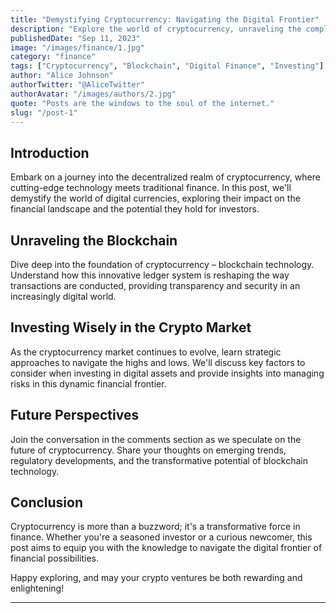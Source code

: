 ```yaml
---
title: "Demystifying Cryptocurrency: Navigating the Digital Frontier"
description: "Explore the world of cryptocurrency, unraveling the complexities and shedding light on the future of digital finance."
publishedDate: "Sep 11, 2023"
image: "/images/finance/1.jpg"
category: "finance"
tags: ["Cryptocurrency", "Blockchain", "Digital Finance", "Investing"]
author: "Alice Johnson"
authorTwitter: "@AliceTwitter"
authorAvatar: "/images/authors/2.jpg"
quote: "Posts are the windows to the soul of the internet."
slug: "/post-1"
---
```


## Introduction

Embark on a journey into the decentralized realm of cryptocurrency, where cutting-edge technology meets traditional finance. In this post, we'll demystify the world of digital currencies, exploring their impact on the financial landscape and the potential they hold for investors.

## Unraveling the Blockchain

Dive deep into the foundation of cryptocurrency – blockchain technology. Understand how this innovative ledger system is reshaping the way transactions are conducted, providing transparency and security in an increasingly digital world.

## Investing Wisely in the Crypto Market

As the cryptocurrency market continues to evolve, learn strategic approaches to navigate the highs and lows. We'll discuss key factors to consider when investing in digital assets and provide insights into managing risks in this dynamic financial frontier.

## Future Perspectives

Join the conversation in the comments section as we speculate on the future of cryptocurrency. Share your thoughts on emerging trends, regulatory developments, and the transformative potential of blockchain technology.

## Conclusion

Cryptocurrency is more than a buzzword; it's a transformative force in finance. Whether you're a seasoned investor or a curious newcomer, this post aims to equip you with the knowledge to navigate the digital frontier of financial possibilities.

Happy exploring, and may your crypto ventures be both rewarding and enlightening!

---
